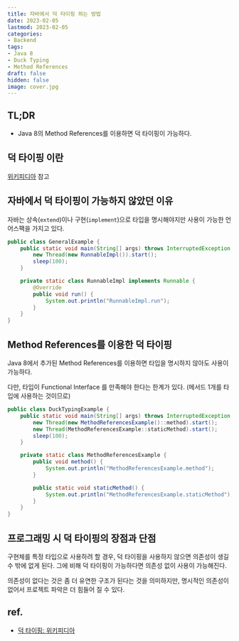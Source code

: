 ```yaml
---
title: 자바에서 덕 타이핑 하는 방법
date: 2023-02-05
lastmod: 2023-02-05
categories:
- Backend
tags:
- Java 8
- Duck Typing
- Method References
draft: false
hidden: false 
image: cover.jpg
---
```


## TL;DR

- Java 8의 Method References를 이용하면 덕 타이핑이 가능하다.

## 덕 타이핑 이란

[위키피디아][1] 참고

## 자바에서 덕 타이핑이 가능하지 않았던 이유

자바는 상속(`extend`)이나 구현(`implement`)으로 타입을 명시해야지만 사용이 가능한 언어스팩을 가지고 있다.

```java
public class GeneralExample {
    public static void main(String[] args) throws InterruptedException {
        new Thread(new RunnableImpl()).start();
        sleep(100);
    }

    private static class RunnableImpl implements Runnable {
        @Override
        public void run() {
            System.out.println("RunnableImpl.run");
        }
    }
}
```

## Method References를 이용한 덕 타이핑

Java 8에서 추가된 Method References를 이용하면 타입을 명시하지 않아도 사용이 가능하다.

다만, 타입이 Functional Interface 를 만족해야 한다는 한계가 있다. (메서드 1개를 타입에 사용하는 것이므로)

```java
public class DuckTypingExample {
    public static void main(String[] args) throws InterruptedException {
        new Thread(new MethodReferencesExample()::method).start();
        new Thread(MethodReferencesExample::staticMethod).start();
        sleep(100);
    }

    private static class MethodReferencesExample {
        public void method() {
            System.out.println("MethodReferencesExample.method");
        }

        public static void staticMethod() {
            System.out.println("MethodReferencesExample.staticMethod");
        }
    }
}
```

## 프로그래밍 시 덕 타이핑의 장점과 단점

구현체를 특정 타입으로 사용하려 할 경우, 덕 타이핑을 사용하지 않으면 의존성이 생길 수 밖에 없게 된다. 그에 비해 덕 타이핑이 가능하다면 의존성 없이 사용이 가능해진다.

의존성이 없다는 것은 좀 더 유연한 구조가 된다는 것을 의미하지만, 명시적인 의존성이 없어서 프로젝트 파악은 더 힘들어 질 수 있다.

## ref.

- [덕 타이핑: 위키피디아][1]

[1]: <https://ko.wikipedia.org/wiki/%EB%8D%95_%ED%83%80%EC%9D%B4%ED%95%91> "덕 타이핑"
